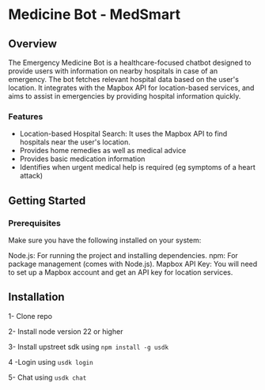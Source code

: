 #  Medicine Bot - MedSmart
## Overview
The Emergency Medicine Bot is a healthcare-focused chatbot designed to provide users with information on nearby hospitals in case of an emergency. The bot fetches relevant hospital data based on the user's location. It integrates with the Mapbox API for location-based services, and aims to assist in emergencies by providing hospital information quickly.

### Features
- Location-based Hospital Search: It uses the Mapbox API to find hospitals near the user's location.
- Provides home remedies as well as medical advice
- Provides basic medication information
- Identifies when urgent medical help is required (eg symptoms of a heart attack)

## Getting Started
### Prerequisites
Make sure you have the following installed on your system:

Node.js: For running the project and installing dependencies.
npm: For package management (comes with Node.js).
Mapbox API Key: You will need to set up a Mapbox account and get an API key for location services.

## Installation

1- Clone repo 

2- Install node version 22 or higher

3- Install upstreet sdk using  ```npm install -g usdk```

4 -Login using ```usdk login ```

5- Chat using ``` usdk chat ```
